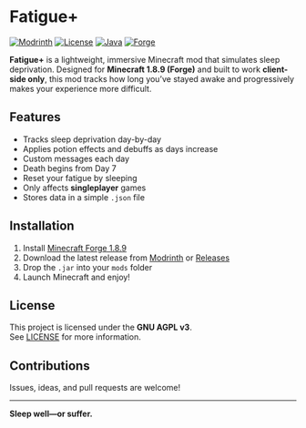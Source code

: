 # Fatigue+

[![Modrinth](https://img.shields.io/modrinth/dt/fatigueplus?label=Modrinth%20Downloads&style=flat-square)](https://modrinth.com/mod/fatigueplus)
[![License](https://img.shields.io/github/license/Arctyll/FatiguePlus?style=flat-square)](https://github.com/Arctyll/FatiguePLUS/blob/main/LICENSE)
[![Java](https://img.shields.io/badge/Java-8-blue?style=flat-square)](https://www.oracle.com/java/technologies/javase/javase8-archive-downloads.html)
[![Forge](https://img.shields.io/badge/Minecraft-1.8.9-blueviolet?style=flat-square)](https://files.minecraftforge.net/)

**Fatigue+** is a lightweight, immersive Minecraft mod that simulates sleep deprivation. Designed for **Minecraft 1.8.9 (Forge)** and built to work **client-side only**, this mod tracks how long you’ve stayed awake and progressively makes your experience more difficult.

## Features
- Tracks sleep deprivation day-by-day
- Applies potion effects and debuffs as days increase
- Custom messages each day
- Death begins from Day 7
- Reset your fatigue by sleeping
- Only affects **singleplayer** games
- Stores data in a simple `.json` file

## Installation
1. Install [Minecraft Forge 1.8.9](https://files.minecraftforge.net/)
2. Download the latest release from [Modrinth](https://modrinth.com/mod/fatigueplus) or [Releases](https://github.com/Arctyll/FatiguePLUS/releases)
3. Drop the `.jar` into your `mods` folder
4. Launch Minecraft and enjoy!

## License
This project is licensed under the **GNU AGPL v3**.  
See [LICENSE](LICENSE) for more information.

## Contributions
Issues, ideas, and pull requests are welcome!

---

**Sleep well—or suffer.**
